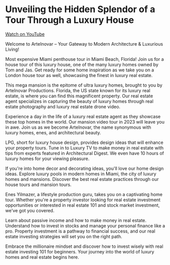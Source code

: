 # Unveiling the Hidden Splendor of a Tour Through a Luxury House

[Watch on YouTube](https://www.youtube.com/watch?v=diQKAiw-wEM)

Welcome to ArteInovar – Your Gateway to Modern Architecture & Luxurious Living!

Most expensive Miami penthouse tour in Miami Beach, Florida! Join us for a house tour of this luxury house, one of the many luxury homes owned by Tom and Jas. Get ready for some home inspiration as we take you on a London house tour as well, showcasing the finest in luxury real estate.

This mega mansion is the epitome of ultra luxury homes, brought to you by ArteInovar Productions. Florida, the US state known for its luxury real estate, is where you can find this magnificent property. Our real estate agent specializes in capturing the beauty of luxury homes through real estate photography and luxury real estate drone video.

Experience a day in the life of a luxury real estate agent as they showcase these top homes in the world. Our mansion video tour in 2023 will leave you in awe. Join us as we become ArteInovar, the name synonymous with luxury homes, enes, and architectural beauty.

LPG, short for luxury house design, provides design ideas that will enhance your property tours. Tune in to Luxury TV to make money in real estate with tips from experts featured in Architectural Digest. We even have 10 hours of luxury homes for your viewing pleasure.

If you're into home decor and decorating ideas, you'll love our home design ideas. Explore luxury pools in modern homes in Miami, the city of luxury homes and mansions. Discover the best real estate practices through our house tours and mansion tours.

Enes Yilmazer, a lifestyle production guru, takes you on a captivating home tour. Whether you're a property investor looking for real estate investment opportunities or interested in real estate 101 and stock market investment, we've got you covered.

Learn about passive income and how to make money in real estate. Understand how to invest in stocks and manage your personal finance like a pro. Property investment is a pathway to financial success, and our real estate investing strategies will set you on the right path.

Embrace the millionaire mindset and discover how to invest wisely with real estate investing 101 for beginners. Your journey into the world of luxury homes and real estate begins here.

